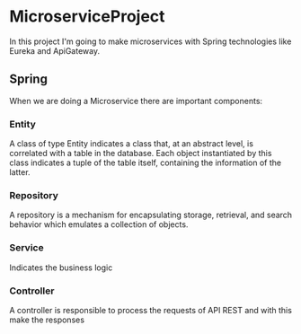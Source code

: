 # MicroserviceProject
In this project I'm going to make microservices with Spring technologies like Eureka and ApiGateway.
## Spring
When we are doing a Microservice there are important components:
### Entity
A class of type Entity indicates a class that, at an abstract level, is correlated with a table in the database. Each object instantiated by this class indicates a tuple of the table itself, containing the information of the latter.
### Repository
A repository is a mechanism for encapsulating storage, retrieval, and search behavior which emulates a collection of objects.
### Service
Indicates the business logic
### Controller
A controller is responsible to process the requests of API REST and with this make the responses
